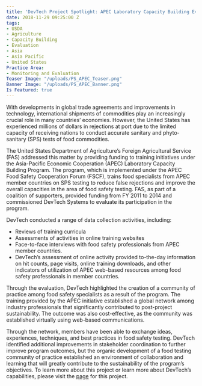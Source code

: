 ```yaml
---
title: 'DevTech Project Spotlight: APEC Laboratory Capacity Building Evaluation'
date: 2018-11-29 09:25:00 Z
tags:
- USDA
- Agriculture
- Capacity Building
- Evaluation
- Asia
- Asia Pacific
- United States
Practice Area:
- Monitoring and Evaluation
Teaser Image: "/uploads/PS_APEC_Teaser.png"
Banner Image: "/uploads/PS_APEC_Banner.png"
Is Featured: true
---
```


With developments in global trade agreements and improvements in technology, international shipments of commodities play an increasingly crucial role in many countries’ economies. However, the United States has experienced millions of dollars in rejections at port due to the limited capacity of receiving nations to conduct accurate sanitary and phyto-sanitary (SPS) tests of food commodities.

The United States Department of Agriculture’s Foreign Agricultural Service (FAS) addressed this matter by providing funding to training initiatives under the Asia-Pacific Economic Cooperation (APEC) Laboratory Capacity Building Program. The program, which is implemented under the APEC Food Safety Cooperation Forum (FSCF), trains food specialists from APEC member countries on SPS testing to reduce false rejections and improve the overall capacities in the area of food safety testing. FAS, as part of a coalition of supporters, provided funding from FY 2011 to 2014 and commissioned DevTech Systems to evaluate its participation in the program.

DevTech conducted a range of data collection activities, including:
* Reviews of training curricula
* Assessments of activities in online training websites
* Face-to-face interviews with food safety professionals from APEC member countries. 
* DevTech’s assessment of online activity provided to-the-day information on hit counts, page visits, online training downloads, and other indicators of utilization of APEC web-based resources among food safety professionals in member countries.

Through the evaluation, DevTech highlighted the creation of a community of practice among food safety specialists as a result of the program.  The training provided by the APEC initiative established a global network among industry professionals that significantly contributed to post-project sustainability. The outcome was also cost-effective, as the community was established virtually using web-based communications.

Through the network, members have been able to exchange ideas, experiences, techniques, and best practices in food safety testing. DevTech identified additional improvements in stakeholder coordination to further improve program outcomes, but the organic development of a food testing community of practice established an environment of collaboration and learning that will greatly contribute to the sustainability of the program’s objectives. To learn more about this project or learn more about DevTech’s capabilities, please visit the [page](https://devtechsys.com/projects/APEC-Laboratory-Capacity-Build/) for this project.  

